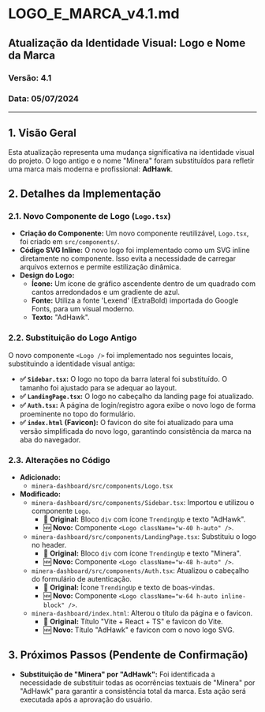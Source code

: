 # LOGO_E_MARCA_v4.1.md

## Atualização da Identidade Visual: Logo e Nome da Marca

### Versão: 4.1
### Data: 05/07/2024

---

## 1. Visão Geral

Esta atualização representa uma mudança significativa na identidade visual do projeto. O logo antigo e o nome "Minera" foram substituídos para refletir uma marca mais moderna e profissional: **AdHawk**.

## 2. Detalhes da Implementação

### 2.1. Novo Componente de Logo (`Logo.tsx`)

- **Criação do Componente:** Um novo componente reutilizável, `Logo.tsx`, foi criado em `src/components/`.
- **Código SVG Inline:** O novo logo foi implementado como um SVG inline diretamente no componente. Isso evita a necessidade de carregar arquivos externos e permite estilização dinâmica.
- **Design do Logo:**
    - **Ícone:** Um ícone de gráfico ascendente dentro de um quadrado com cantos arredondados e um gradiente de azul.
    - **Fonte:** Utiliza a fonte 'Lexend' (ExtraBold) importada do Google Fonts, para um visual moderno.
    - **Texto:** "AdHawk".

### 2.2. Substituição do Logo Antigo

O novo componente `<Logo />` foi implementado nos seguintes locais, substituindo a identidade visual antiga:

- **✅ `Sidebar.tsx`:** O logo no topo da barra lateral foi substituído. O tamanho foi ajustado para se adequar ao layout.
- **✅ `LandingPage.tsx`:** O logo no cabeçalho da landing page foi atualizado.
- **✅ `Auth.tsx`:** A página de login/registro agora exibe o novo logo de forma proeminente no topo do formulário.
- **✅ `index.html` (Favicon):** O favicon do site foi atualizado para uma versão simplificada do novo logo, garantindo consistência da marca na aba do navegador.

### 2.3. Alterações no Código

- **Adicionado:**
    - `minera-dashboard/src/components/Logo.tsx`
- **Modificado:**
    - `minera-dashboard/src/components/Sidebar.tsx`: Importou e utilizou o componente `Logo`.
        - 🔄 **Original:** Bloco `div` com ícone `TrendingUp` e texto "AdHawk".
        - 🆕 **Novo:** Componente `<Logo className="w-40 h-auto" />`.
    - `minera-dashboard/src/components/LandingPage.tsx`: Substituiu o logo no header.
        - 🔄 **Original:** Bloco `div` com ícone `TrendingUp` e texto "Minera".
        - 🆕 **Novo:** Componente `<Logo className="w-48 h-auto" />`.
    - `minera-dashboard/src/components/Auth.tsx`: Atualizou o cabeçalho do formulário de autenticação.
        - 🔄 **Original:** Ícone `TrendingUp` e texto de boas-vindas.
        - 🆕 **Novo:** Componente `<Logo className="w-64 h-auto inline-block" />`.
    - `minera-dashboard/index.html`: Alterou o título da página e o favicon.
        - 🔄 **Original:** Título "Vite + React + TS" e favicon do Vite.
        - 🆕 **Novo:** Título "AdHawk" e favicon com o novo logo SVG.

## 3. Próximos Passos (Pendente de Confirmação)

- **Substituição de "Minera" por "AdHawk":** Foi identificada a necessidade de substituir todas as ocorrências textuais de "Minera" por "AdHawk" para garantir a consistência total da marca. Esta ação será executada após a aprovação do usuário. 